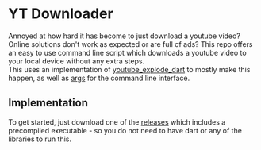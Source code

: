 # YT Downloader
Annoyed at how hard it has become to just download a youtube video? Online solutions don't work as expected or are full of ads? This repo offers an easy to use command line script which downloads a youtube video to your local device without any extra steps. <br>
This uses an implementation of [youtube_explode_dart](https://pub.dev/packages/youtube_explode_dart) to mostly make this happen, as well as [args](https://pub.dev/packages/args) for the command line interface.

## Implementation
To get started, just download one of the [releases]() which includes a precompiled executable - so you do not need to have dart or any of the libraries to run this.
